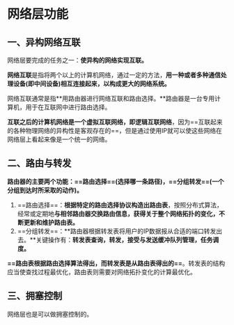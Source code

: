 # 网络层功能

## 一、异构网络互联

网络层要完成的任务之一：**使异构的网络实现互联。**

**网络互联**是指将两个以上的计算机网络，通过一定的方法，**用一种或者多种通信处理设备(即中间设备)相互连接起来，以构成更大的网络系统。**

网络互联通常是指**用路由器进行网络互联和路由选择。**路由器是一台专用计算机，用于在互联网中进行路由选择。

**互联之后的计算机网络是一个虚拟互联网络，即逻辑互联网络**，因为==互联起来的各种物理网络的异构性是客观存在的==，但是通过使用IP就可以使这些网络在网络层上看起来像是一个统一的网络。



## 二、路由与转发

**路由器的主要两个功能：==路由选择==(选择哪一条路径)，==分组转发==(一个分组到达时所采取的动作)。**

1. ==路由选择==：**根据特定的路由选择协议构造出路由表**，按照分布式算法，经常或定期地**与相邻路由器交换路由信息，获得关于整个网络拓扑的变化，不断更新和维护路由表。**
2. ==分组转发==：**路由器根据转发表将用户的IP数据报从合适的端口转发出去。**关键操作有：**转发表查询，转发，接受与发送缓冲队列管理，任务调度。**



**==路由表根据路由选择算法得出，而转发表是从路由表得出的==**。转发表的结构应当使查找过程最优化，路由表则需要对网络拓扑变化的计算最优化。



## 三、拥塞控制

网络层也是可以做拥塞控制的。